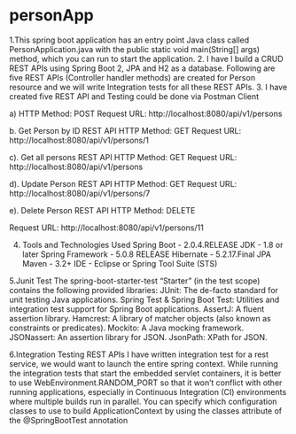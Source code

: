 # personApp
1.This spring boot application has an entry point Java class called PersonApplication.java with the public static void main(String[] args) method, which you can run to start the application.
2. I have l build a CRUD REST APIs using Spring Boot 2, JPA and H2 as a database. Following are five REST APIs (Controller handler methods) are created for Person resource and we will write Integration tests for all these REST APIs.
3. I have created five REST API and Testing could be done via  Postman Client

a) HTTP Method: POST 
Request URL: http://localhost:8080/api/v1/persons 

b. Get Person by ID REST API
HTTP Method: GET 
Request URL: http://localhost:8080/api/v1/persons/1

c). Get all persons REST API
HTTP Method: GET 
Request URL: http://localhost:8080/api/v1/persons

d). Update Person REST API
HTTP Method: GET 
Request URL: http://localhost:8080/api/v1/persons/7

e). Delete Person REST API
HTTP Method: DELETE 

Request URL: http://localhost:8080/api/v1/persons/11


4. Tools and Technologies Used
Spring Boot - 2.0.4.RELEASE
JDK - 1.8 or later
Spring Framework - 5.0.8 RELEASE
Hibernate - 5.2.17.Final
JPA
Maven - 3.2+
IDE - Eclipse or Spring Tool Suite (STS)

5.Junit Test
The spring-boot-starter-test “Starter” (in the test scope) contains the following provided libraries:
JUnit: The de-facto standard for unit testing Java applications.
Spring Test & Spring Boot Test: Utilities and integration test support for Spring Boot applications.
AssertJ: A fluent assertion library.
Hamcrest: A library of matcher objects (also known as constraints or predicates).
Mockito: A Java mocking framework.
JSONassert: An assertion library for JSON.
JsonPath: XPath for JSON.

6.Integration Testing REST APIs
I have written integration test for a rest service, we would want to launch the entire spring context.
While running the integration tests that start the embedded servlet containers, it is better to use WebEnvironment.RANDOM_PORT so that it won’t conflict with other running applications, especially in Continuous Integration (CI) environments where multiple builds run in parallel.
You can specify which configuration classes to use to build ApplicationContext by using the classes attribute of the @SpringBootTest annotation
